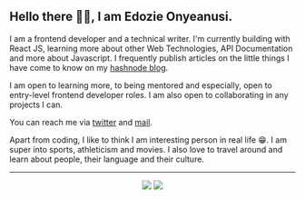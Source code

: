 <h2> Hello there 👋🏾, I am Edozie Onyeanusi. </h2>

<p>
I am a frontend developer and a technical writer. I'm currently building with React JS, learning more about other Web Technologies, API Documentation and more about Javascript. I frequently publish articles on the little things I have come to know on my <a href = "https://fynnbarr.hashnode.dev/">hashnode blog</a>.
</p>

<p>
I am open to learning more, to being mentored and especially, open to entry-level frontend developer roles. I am also open to collaborating in any  projects I can.
</p>

<p>You can reach me via <a href = "https://twitter.com/fynnbarr"> twitter</a> and <a href = "mailto:pyhnnedo@gmail.com">mail</a>.</p>

<p>
Apart from coding, I like to think I am interesting person in real life 😁. I am super into sports, athleticism and movies. I also love to travel around and learn about people, their language and their culture.
</p>

<hr/>

<p align = "center">
  <img src = "https://github-readme-stats.vercel.app/api?username=fedozie&show_icons=true&count_private=true&theme=gotham&hide_border=true&bg_color=00000000"/>
  <img src = "https://github-readme-stats.vercel.app/api/top-langs/?username=fedozie&layout=compact&hide_border=true&theme=gotham&bg_color=00000000"/>
</p>


<!-- [![wakatime](https://wakatime.com/badge/user/1085513a-b7b4-4ff8-9f1d-ee14881805b1.svg)](https://wakatime.com/@1085513a-b7b4-4ff8-9f1d-ee14881805b1) -->
